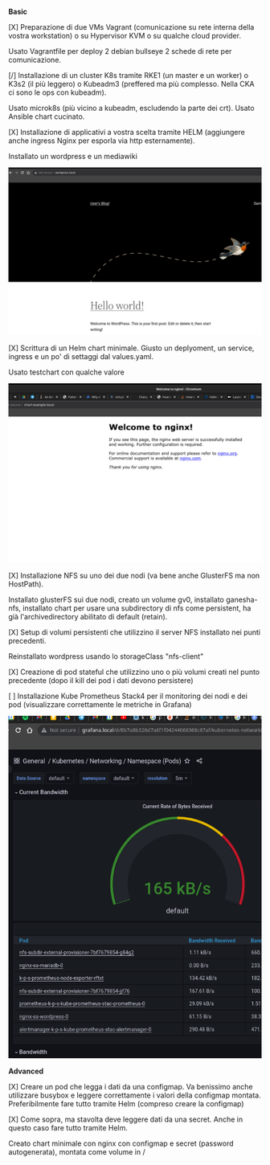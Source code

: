 **Basic**

[X] Preparazione di due VMs Vagrant (comunicazione su rete interna della vostra workstation) o su Hypervisor KVM o su qualche cloud provider.

Usato Vagrantfile per deploy 2 debian bullseye 2 schede di rete per comunicazione.

[/] Installazione di un cluster K8s tramite RKE1 (un master e un worker) o K3s2 (il più leggero) o Kubeadm3 (preffered ma più complesso. Nella CKA ci sono le ops con kubeadm).

Usato microk8s (più vicino a kubeadm, escludendo la parte dei crt). Usato Ansible chart cucinato.

[X] Installazione di applicativi a vostra scelta tramite HELM (aggiungere anche ingress Nginx per esporla via http
esternamente).

Installato un wordpress e un mediawiki

![WP](Images/wp.png)

[X] Scrittura di un Helm chart minimale. Giusto un deplyoment, un service, ingress e un po' di settaggi dal values.yaml.

Usato testchart con qualche valore

![nginx](Images/nginx.png)

[X] Installazione NFS su uno dei due nodi (va bene anche GlusterFS ma non HostPath).

Installato glusterFS sui due nodi, creato un volume gv0, installato ganesha-nfs, installato chart per usare una subdirectory di nfs come persistent, ha già l'archivedirectory abilitato di default (retain).

[X] Setup di volumi persistenti che utilizzino il server NFS installato nei punti precedenti.

Reinstallato wordpress usando lo storageClass "nfs-client"

[X] Creazione di pod stateful che utilizzino uno o più volumi creati nel punto precedente (dopo il kill dei pod i dati devono persistere)

[ ] Installazione Kube Prometheus Stack4 per il monitoring dei nodi e dei pod (visualizzare correttamente le metriche in Grafana)

![kibana](Images/kibana.png)

**Advanced**

[X] Creare un pod che legga i dati da una configmap. Va benissimo anche utilizzare busybox e leggere correttamente i valori della configmap montata. Preferibilmente fare tutto tramite Helm (compreso creare la configmap)

[X] Come sopra, ma stavolta deve leggere dati da una secret. Anche in questo caso fare tutto tramite Helm. 

Creato chart minimale con nginx con configmap e secret (password autogenerata), montata come volume in /
